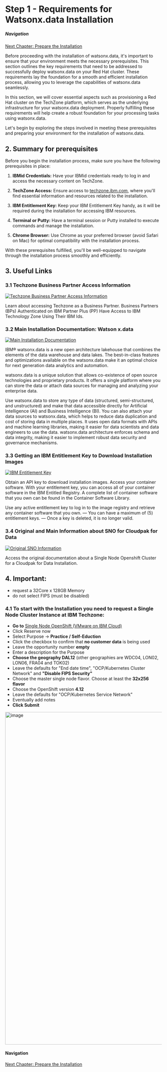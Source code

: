 # Step 1 - Requirements for Watsonx.data Installation
##### Navigation
[Next Chapter: Prepare the Installation](../Prepare%20the%20Installation) 

Before proceeding with the installation of watsonx.data, it's important to ensure that your environment meets the necessary prerequisites. This section outlines the key requirements that need to be addressed to successfully deploy watsonx.data on your Red Hat cluster. These requirements lay the foundation for a smooth and efficient installation process, allowing you to leverage the capabilities of watsonx.data seamlessly.

In this section, we will cover essential aspects such as provisioning a Red Hat cluster on the TechZone platform, which serves as the underlying infrastructure for your watsonx.data deployment. Properly fulfilling these requirements will help create a robust foundation for your processing tasks using watsonx.data.

Let's begin by exploring the steps involved in meeting these prerequisites and preparing your environment for the installation of watsonx.data.

## 2. Summary for prerequisites

Before you begin the installation process, make sure you have the following prerequisites in place:

1. **IBMid Credentials:** Have your IBMid credentials ready to log in and access the necessary content on TechZone.

2. **TechZone Access:** Ensure access to [techzone.ibm.com](https://techzone.ibm.com), where you'll find essential information and resources related to the installation.

3. **IBM Entitlement Key:** Keep your IBM Entitlement Key handy, as it will be required during the installation for accessing IBM resources.

4. **Terminal or Putty:** Have a terminal session or Putty installed to execute commands and manage the installation.

5. **Chrome Browser:** Use Chrome as your preferred browser (avoid Safari on Mac) for optimal compatibility with the installation process.

With these prerequisites fulfilled, you'll be well-equipped to navigate through the installation process smoothly and efficiently.


## 3. Useful Links

### 3.1 Techzone Business Partner Access Information
[![Techzone Business Partner Access Information](https://img.shields.io/badge/Access-Documentation-blue)](https://github.com/IBM/itz-support-public/blob/main/IBM-Technology-Zone/IBM-Technology-Zone-Runbooks/BusinessPartnersAccess.md)

Learn about accessing Techzone as a Business Partner. Business Partners (BPs) Authenticated on IBM Partner Plus (PP) Have Access to IBM Technology Zone Using Their IBM Ids.

### 3.2 Main Installation Documentation: Watson x.data
[![Main Installation Documentation](https://img.shields.io/badge/Documentation-Getting%20Started-blue)](https://www.ibm.com/docs/en/watsonxdata/1.0.x?topic=software-getting-started)

IBM® watsonx.data is a new open architecture lakehouse that combines the elements of the data warehouse and data lakes. The best-in-class features and optimizations available on the watsonx.data make it an optimal choice for next generation data analytics and automation.

watsonx.data is a unique solution that allows co-existence of open source technologies and proprietary products. It offers a single platform where you can store the data or attach data sources for managing and analyzing your enterprise data.

Use watsonx.data to store any type of data (structured, semi-structured, and unstructured) and make that data accessible directly for Artificial Intelligence (AI) and Business Intelligence (BI). You can also attach your data sources to watsonx.data, which helps to reduce data duplication and cost of storing data in multiple places. It uses open data formats with APIs and machine learning libraries, making it easier for data scientists and data engineers to use the data. watsonx.data architecture enforces schema and data integrity, making it easier to implement robust data security and governance mechanisms.



### 3.3 Getting an IBM Entitlement Key to Download Installation Images
[![IBM Entitlement Key](https://img.shields.io/badge/Get%20API%20Key-IBM%20Container%20Library-blue)](https://myibm.ibm.com/products-services/containerlibrary?_gl=1*1yebie7*_ga_FYECCCS21D*MTY5MTk5NTI3MC4xMy4xLjE2OTE5OTU0MTIuMC4wLjA)

Obtain an API key to download installation images. Access your container software. With your entitlement key, you can access all of your container software in the IBM Entitled Registry. A complete list of container software that you own can be found in the Container Software Library.

Use any active entitlement key to log in to the image registry and retrieve any container software that you own.
— You can have a maximum of (5) entitlement keys.
— Once a key is deleted, it is no longer valid.

### 3.4 Original and Main Information about SNO for Cloudpak for Data 
[![Original SNO Information](https://img.shields.io/badge/SNO%20Information-Read%20Here-green)](https://github.ibm.com/claus-huempel/cpd-sno/blob/main/techzone/index.md)

Access the original documentation about a Single Node Openshift Cluster for a Cloudpak for Data Installation.


## 4. Important: 
- request a 32Core x 128GB Memory
- do not select FIPS (must be disabled)

### 4.1 To start with the Installation you need to request a Single Node Cluster Instance at IBM Techzone:

- **Go to** [Single Node OpenShift (VMware on IBM Cloud)](https://techzone.ibm.com/my/reservations/create/6495f9f85c870e00179901fa)
- Click Reserve now
- Select Purpose -> **Practice / Self-Eduction**
- Click the checkbox to confirm that **no customer data** is being used
- Leave the opportunity number **empty**
- Enter a description for the Purpose
- **Choose the geography DAL12** (other geographies are WDC04, LON02, LON06, FRA04 and TOK02)
- Leave the defaults for "End date time", "OCP/Kubernetes Cluster Network" and **"Disable FIPS Security"**
- Choose the master single node flavor. Choose at least the **32x256 flavor**
- Choose the OpenShift version **4.12**
- Leave the defaults for "OCP/Kubernetes Service Network"
- Eventually add notes
- **Click Submit**


<img width="1071" alt="image" src="https://media.github.ibm.com/user/50903/files/ccd0fbbb-893a-44c6-858a-83e5bae8ff4b">

#### Navigation
[Next Chapter: Prepare the Installation](../Prepare%20the%20Installation) 


